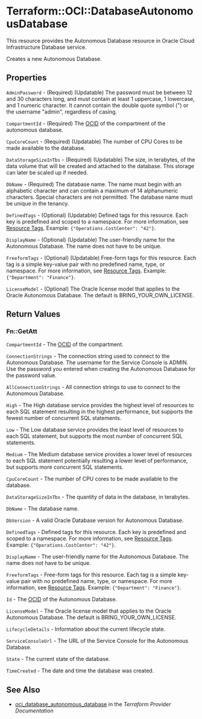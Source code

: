 # Terraform::OCI::DatabaseAutonomousDatabase

This resource provides the Autonomous Database resource in Oracle Cloud Infrastructure Database service.

Creates a new Autonomous Database.

## Properties

`AdminPassword` - (Required) (Updatable) The password must be between 12 and 30 characters long, and must contain at least 1 uppercase, 1 lowercase, and 1 numeric character. It cannot contain the double quote symbol (") or the username "admin", regardless of casing.

`CompartmentId` - (Required) The [OCID](https://docs.cloud.oracle.com/iaas/Content/General/Concepts/identifiers.htm) of the compartment of the autonomous database.

`CpuCoreCount` - (Required) (Updatable) The number of CPU Cores to be made available to the database.

`DataStorageSizeInTbs` - (Required) (Updatable) The size, in terabytes, of the data volume that will be created and attached to the database. This storage can later be scaled up if needed.

`DbName` - (Required) The database name. The name must begin with an alphabetic character and can contain a maximum of 14 alphanumeric characters. Special characters are not permitted. The database name must be unique in the tenancy.

`DefinedTags` - (Optional) (Updatable) Defined tags for this resource. Each key is predefined and scoped to a namespace. For more information, see [Resource Tags](https://docs.cloud.oracle.com/iaas/Content/General/Concepts/resourcetags.htm).  Example: `{"Operations.CostCenter": "42"}`.

`DisplayName` - (Optional) (Updatable) The user-friendly name for the Autonomous Database. The name does not have to be unique.

`FreeformTags` - (Optional) (Updatable) Free-form tags for this resource. Each tag is a simple key-value pair with no predefined name, type, or namespace. For more information, see [Resource Tags](https://docs.cloud.oracle.com/iaas/Content/General/Concepts/resourcetags.htm).  Example: `{"Department": "Finance"}`.

`LicenseModel` - (Optional) The Oracle license model that applies to the Oracle Autonomous Database. The default is BRING_YOUR_OWN_LICENSE.


## Return Values

### Fn::GetAtt

`CompartmentId` - The [OCID](https://docs.cloud.oracle.com/iaas/Content/General/Concepts/identifiers.htm) of the compartment.

`ConnectionStrings` - The connection string used to connect to the Autonomous Database. The username for the Service Console is ADMIN. Use the password you entered when creating the Autonomous Database for the password value.

`AllConnectionStrings` - All connection strings to use to connect to the Autonomous Database.

`High` - The High database service provides the highest level of resources to each SQL statement resulting in the highest performance, but supports the fewest number of concurrent SQL statements.

`Low` - The Low database service provides the least level of resources to each SQL statement, but supports the most number of concurrent SQL statements.

`Medium` - The Medium database service provides a lower level of resources to each SQL statement potentially resulting a lower level of performance, but supports more concurrent SQL statements.

`CpuCoreCount` - The number of CPU cores to be made available to the database.

`DataStorageSizeInTbs` - The quantity of data in the database, in terabytes.

`DbName` - The database name.

`DbVersion` - A valid Oracle Database version for Autonomous Database.

`DefinedTags` - Defined tags for this resource. Each key is predefined and scoped to a namespace. For more information, see [Resource Tags](https://docs.cloud.oracle.com/iaas/Content/General/Concepts/resourcetags.htm).  Example: `{"Operations.CostCenter": "42"}`.

`DisplayName` - The user-friendly name for the Autonomous Database. The name does not have to be unique.

`FreeformTags` - Free-form tags for this resource. Each tag is a simple key-value pair with no predefined name, type, or namespace. For more information, see [Resource Tags](https://docs.cloud.oracle.com/iaas/Content/General/Concepts/resourcetags.htm).  Example: `{"Department": "Finance"}`.

`Id` - The [OCID](https://docs.cloud.oracle.com/iaas/Content/General/Concepts/identifiers.htm) of the Autonomous Database.

`LicenseModel` - The Oracle license model that applies to the Oracle Autonomous Database. The default is BRING_YOUR_OWN_LICENSE.

`LifecycleDetails` - Information about the current lifecycle state.

`ServiceConsoleUrl` - The URL of the Service Console for the Autonomous Database.

`State` - The current state of the database.

`TimeCreated` - The date and time the database was created.

## See Also

* [oci_database_autonomous_database](https://www.terraform.io/docs/providers/oci/r/database_autonomous_database.html) in the _Terraform Provider Documentation_